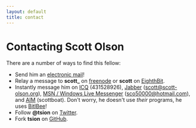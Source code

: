 ```yaml
---
layout: default
title: contact
---
```


# Contacting Scott Olson

There are a number of ways to find this fellow:

* Send him an [electronic mail][email]!
* Relay a message to **scott_** on [freenode][freenode] or **scott** on [EighthBit][8b].
* Instantly message him on [ICQ][icq] (431528926), [Jabber][jabber] (scott@scott-olson.org), [MSN / Windows Live Messenger][msn] (sco50000@hotmail.com), and [AIM][aim] (scottboat). Don't worry, he doesn't use *their* programs, he uses [BitlBee][bitlbee]!
* Follow **@tsion** on [Twitter][twitter].
* Fork **tsion** on [GitHub][github].

[email]:    mailto:scott@scott-olson.org
[freenode]: irc://irc.freenode.net
[8b]:       irc://irc.eighthbit.net/#offtopic
[icq]:      http://www.icq.com/
[jabber]:   http://www.jabber.com/
[msn]:      http://download.live.com/messenger
[aim]:      http://dashboard.aim.com/aim
[bitlbee]:  http://www.bitlbee.org/
[twitter]:  http://twitter.com/tsion
[github]:   http://github.com/tsion
